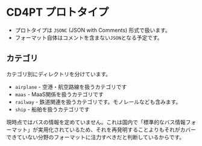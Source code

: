 # CD4PT プロトタイプ

- プロトタイプは `JSONC` (JSON with Comments) 形式で扱います。
- フォーマット自体はコメントを含まない`JSON`となる予定です。

## カテゴリ

カテゴリ別にディレクトリを分けています。

- `airplane` - 空港・航空路線を扱うカテゴリです
- `maas` - MaaS関係を扱うカテゴリです
- `railway` - 鉄道関連を扱うカテゴリです。モノレールなども含みます。
- `ship` - 船舶を扱うカテゴリです


現時点ではバスの情報を定めていません。これは国内で「標準的なバス情報フォーマット」が実用化されているため、それを再発明することよりもそれがカバーできていない分野のフォーマットに注力すべきだと判断しているからです。